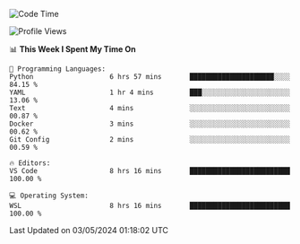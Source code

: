 <!--START_SECTION:waka-->
![Code Time](http://img.shields.io/badge/Code%20Time-620%20hrs%2049%20mins-blue)

![Profile Views](http://img.shields.io/badge/Profile%20Views-0-blue)

📊 **This Week I Spent My Time On** 

```text
💬 Programming Languages: 
Python                   6 hrs 57 mins       █████████████████████░░░░   84.15 % 
YAML                     1 hr 4 mins         ███░░░░░░░░░░░░░░░░░░░░░░   13.06 % 
Text                     4 mins              ░░░░░░░░░░░░░░░░░░░░░░░░░   00.87 % 
Docker                   3 mins              ░░░░░░░░░░░░░░░░░░░░░░░░░   00.62 % 
Git Config               2 mins              ░░░░░░░░░░░░░░░░░░░░░░░░░   00.59 % 

🔥 Editors: 
VS Code                  8 hrs 16 mins       █████████████████████████   100.00 % 

💻 Operating System: 
WSL                      8 hrs 16 mins       █████████████████████████   100.00 % 
```


 Last Updated on 03/05/2024 01:18:02 UTC
<!--END_SECTION:waka-->
